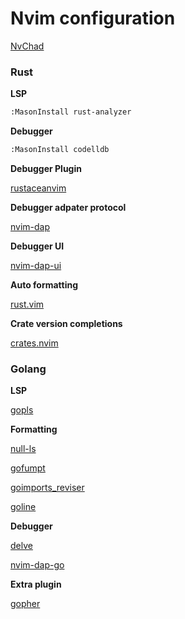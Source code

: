 # Nvim configuration

[NvChad](https://nvchad.com/)

### Rust

**LSP**

```bash
:MasonInstall rust-analyzer
```

**Debugger**

```bash
:MasonInstall codelldb
```

**Debugger Plugin**

[rustaceanvim](https://github.com/mrcjkb/rustaceanvim)

**Debugger adpater protocol**

[nvim-dap](https://github.com/mfussenegger/nvim-dap)

**Debugger UI**

[nvim-dap-ui](https://github.com/rcarriga/nvim-dap-ui)

**Auto formatting**

[rust.vim](https://github.com/rust-lang/rust.vim)

**Crate version completions**

[crates.nvim](https://github.com/saecki/crates.nvim)

### Golang

**LSP**

[gopls](https://github.com/golang/tools/tree/master/gopls)

**Formatting**

[null-ls](https://github.com/jose-elias-alvarez/null-ls.nvim)

[gofumpt](https://github.com/mvdan/gofumpt)

[goimports_reviser](https://github.com/incu6us/goimports-reviser)

[goline](https://github.com/segmentio/golines)

**Debugger**

[delve](https://github.com/go-delve/delve)

[nvim-dap-go](https://github.com/leoluz/nvim-dap-go)

**Extra plugin**

[gopher](https://github.com/olexsmir/gopher.nvim)
